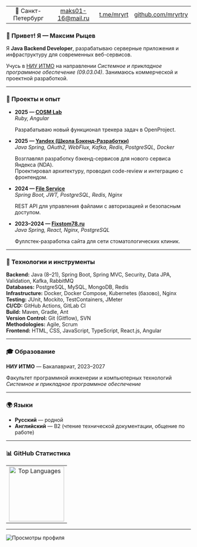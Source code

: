 <table>
  <tr>
    <td align="center">
      📍 Санкт-Петербург
    </td>
    <td align="center">
      <a href="mailto:maks01-16@mail.ru">maks01-16@mail.ru</a>
    </td>
    <td align="center">
      <a href="https://t.me/mryrt">t.me/mryrt</a>
    </td>
    <td align="center">
      <a href="https://github.com/mryrtry">github.com/mryrtry</a>
    </td>
  </tr>
</table>

<h3>👋 Привет! Я — Максим Рыцев</h3>

Я **Java Backend Developer**, разрабатываю серверные приложения и инфраструктуру для современных веб-сервисов.  

Учусь в [НИУ ИТМО](https://itmo.ru) на направлении *Системное и прикладное программное обеспечение (09.03.04)*. 
Занимаюсь коммерческой и проектной разработкой.

---

### 🚀 Проекты и опыт

- **2025 — [COSM Lab](https://cosm-lab.science/ru/)**  
  *Ruby, Angular*  
  
  Разрабатываю новый функционал трекера задач в OpenProject.

- **2025 — [Yandex (Школа Бэкенд-Разработки)](https://github.com/mryrtry/mryrtry/blob/master/ШБР.2025.Рыцев.Максим.pdf)**  
  *Java Spring, OAuth2, WebFlux, Kafka, Redis, PostgreSQL, Docker*  
  
  Возглавлял разработку бэкенд-сервисов для нового сервиса Яндекса (NDA).  
  Проектировал архитектуру, проводил code-review и интеграцию с фронтендом.  

- **2024 — [File Service](https://github.com/mryrtry/file-service)**  
  *Spring Boot, JWT, PostgreSQL, Redis, Nginx*  
  
  REST API для управления файлами с авторизацией и безопасным доступом.

- **2023–2024 — [Fixstom78.ru](https://fixstom78.ru)**  
  *Java Spring, React, Nginx, PostgreSQL*  
  
  Фуллстек-разработка сайта для сети стоматологических клиник.

---

### 🧰 Технологии и инструменты

**Backend:** Java (8–21), Spring Boot, Spring MVC, Security, Data JPA, Validation, Kafka, RabbitMQ  
**Databases:** PostgreSQL, MySQL, MongoDB, Redis  
**Infrastructure:** Docker, Docker Compose, Kubernetes (базово), Nginx  
**Testing:** JUnit, Mockito, TestContainers, JMeter  
**CI/CD:** GitHub Actions, GitLab CI  
**Build:** Maven, Gradle, Ant  
**Version Control:** Git (Gitflow), SVN  
**Methodologies:** Agile, Scrum  
**Frontend:** HTML, CSS, JavaScript, TypeScript, React.js, Angular  

---

### 🎓 Образование

**НИУ ИТМО** — Бакалавриат, 2023–2027  

Факультет программной инженерии и компьютерных технологий  
*Системное и прикладное программное обеспечение*

---

### 🌍 Языки

- **Русский** — родной  
- **Английский** — B2 (чтение технической документации, общение по работе)

---

### 📊 GitHub Статистика

<table>
  <tr>
    <td align="center">
      <img 
        src="https://github-readme-stats.vercel.app/api/top-langs/?username=mryrtry&layout=compact&hide_border=true&theme=transparent&langs_count=6"
        alt="Top Languages"
        height="150"
      />
    </td>
  </tr>
</table>

---

 <img src="https://komarev.com/ghpvc/?username=mryrtry&style=flat-square&color=blue" alt="Просмотры профиля" />
